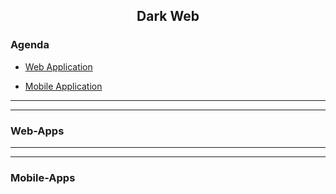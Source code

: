 <h2 align="center">Dark Web</h2>

### Agenda

- [Web Application](#Web-Apps)


- [Mobile Application](#Mobile-Apps)

















----------------------------------
----------------------------------

### Web-Apps
















































-----------------------
-----------------------
### Mobile-Apps






















